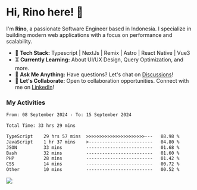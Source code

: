 # Hi, Rino here! 👋

I'm **Rino**, a passionate Software Engineer based in Indonesia. I specialize in building modern web applications with a focus on performance and scalability.

- 🔨 **Tech Stack:** Typescript | NextJs | Remix | Astro | React Native | Vue3
- ⏳ **Currently Learning:** About UI/UX Design, Query Optimization, and more.
- 💬 **Ask Me Anything:** Have questions? Let's chat on [Discussions](https://github.com/justrinoo/justrinoo/discussions/3)!
- 🤝 **Let's Collaborate:** Open to collaboration opportunities. Connect with me on [LinkedIn](https://www.linkedin.com/in/rinosatyaputra)!

### My Activities

<!--START_SECTION:waka-->

```txt
From: 08 September 2024 - To: 15 September 2024

Total Time: 33 hrs 29 mins

TypeScript    29 hrs 57 mins  >>>>>>>>>>>>>>>>>>>>>>---   88.98 %
JavaScript    1 hr 37 mins    >------------------------   04.80 %
JSON          33 mins         -------------------------   01.68 %
Bash          32 mins         -------------------------   01.60 %
PHP           28 mins         -------------------------   01.42 %
CSS           14 mins         -------------------------   00.72 %
Other         10 mins         -------------------------   00.52 %
```

<!--END_SECTION:waka-->

![](https://komarev.com/ghpvc/?username=riyaraa)
